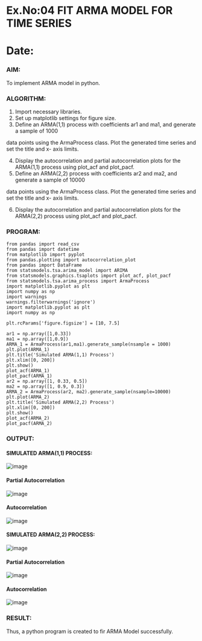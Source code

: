 # Ex.No:04   FIT ARMA MODEL FOR TIME SERIES
# Date:



### AIM:
To implement ARMA model in python.
### ALGORITHM:
1. Import necessary libraries.
2. Set up matplotlib settings for figure size.
3. Define an ARMA(1,1) process with coefficients ar1 and ma1, and generate a sample of 1000

data points using the ArmaProcess class. Plot the generated time series and set the title and x-
axis limits.

4. Display the autocorrelation and partial autocorrelation plots for the ARMA(1,1) process using
plot_acf and plot_pacf.
5. Define an ARMA(2,2) process with coefficients ar2 and ma2, and generate a sample of 10000

data points using the ArmaProcess class. Plot the generated time series and set the title and x-
axis limits.

6. Display the autocorrelation and partial autocorrelation plots for the ARMA(2,2) process using
plot_acf and plot_pacf.
### PROGRAM:
~~~
from pandas import read_csv
from pandas import datetime
from matplotlib import pyplot
from pandas.plotting import autocorrelation_plot
from pandas import DataFrame
from statsmodels.tsa.arima_model import ARIMA
from statsmodels.graphics.tsaplots import plot_acf, plot_pacf
from statsmodels.tsa.arima_process import ArmaProcess
import matplotlib.pyplot as plt
import numpy as np
import warnings
warnings.filterwarnings('ignore')
import matplotlib.pyplot as plt
import numpy as np

plt.rcParams['figure.figsize'] = [10, 7.5]

ar1 = np.array([1,0.33])
ma1 = np.array([1,0.9])
ARMA_1 = ArmaProcess(ar1,ma1).generate_sample(nsample = 1000)
plt.plot(ARMA_1)
plt.title('Simulated ARMA(1,1) Process')
plt.xlim([0, 200])
plt.show()
plot_acf(ARMA_1)
plot_pacf(ARMA_1)
ar2 = np.array([1, 0.33, 0.5])
ma2 = np.array([1, 0.9, 0.3])
ARMA_2 = ArmaProcess(ar2, ma2).generate_sample(nsample=10000)
plt.plot(ARMA_2)
plt.title('Simulated ARMA(2,2) Process')
plt.xlim([0, 200])
plt.show()
plot_acf(ARMA_2)
plot_pacf(ARMA_2)
~~~
### OUTPUT:
#### SIMULATED ARMA(1,1) PROCESS:
![image](https://github.com/RanjithD18/TSA_EXP4/assets/93427221/26d4d3db-1967-44ba-ad31-2c145903fe2d)



#### Partial Autocorrelation
![image](https://github.com/RanjithD18/TSA_EXP4/assets/93427221/ad6b932a-58cf-495f-bbec-5de11dba3865)

#### Autocorrelation
![image](https://github.com/RanjithD18/TSA_EXP4/assets/93427221/13761f59-de9c-48bc-b79e-9d064178b441)



#### SIMULATED ARMA(2,2) PROCESS:
![image](https://github.com/RanjithD18/TSA_EXP4/assets/93427221/334098e4-1ec3-4746-bc42-8599916d32e4)

#### Partial Autocorrelation
![image](https://github.com/RanjithD18/TSA_EXP4/assets/93427221/89e85df5-c24f-4ccb-bd76-b946a2522352)



#### Autocorrelation
![image](https://github.com/RanjithD18/TSA_EXP4/assets/93427221/22b547d0-18b0-42ea-933a-a9765ee3ec65)

### RESULT:
Thus, a python program is created to fir ARMA Model successfully.
